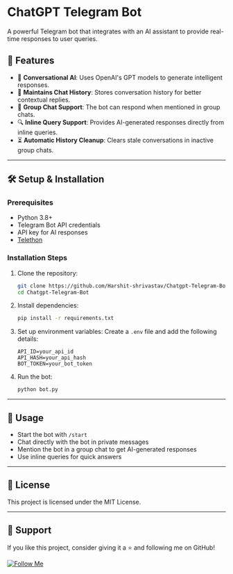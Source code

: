 # ChatGPT Telegram Bot

A powerful Telegram bot that integrates with an AI assistant to provide real-time responses to user queries.

## 🚀 Features

- 💬 **Conversational AI**: Uses OpenAI's GPT models to generate intelligent responses.
- 🔄 **Maintains Chat History**: Stores conversation history for better contextual replies.
- 🏢 **Group Chat Support**: The bot can respond when mentioned in group chats.
- 🔍 **Inline Query Support**: Provides AI-generated responses directly from inline queries.
- ⏳ **Automatic History Cleanup**: Clears stale conversations in inactive group chats.

---

## 🛠 Setup & Installation

### Prerequisites
- Python 3.8+
- Telegram Bot API credentials
- API key for AI responses
- [Telethon](https://github.com/LonamiWebs/Telethon)

### Installation Steps
1. Clone the repository:
   ```sh
   git clone https://github.com/Harshit-shrivastav/Chatgpt-Telegram-Bot.git
   cd Chatgpt-Telegram-Bot
   ```
2. Install dependencies:
   ```sh
   pip install -r requirements.txt
   ```
3. Set up environment variables:
   Create a `.env` file and add the following details:
   ```env
   API_ID=your_api_id
   API_HASH=your_api_hash
   BOT_TOKEN=your_bot_token
   ```
4. Run the bot:
   ```sh
   python bot.py
   ```

---

## 📌 Usage
- Start the bot with `/start`
- Chat directly with the bot in private messages
- Mention the bot in a group chat to get AI-generated responses
- Use inline queries for quick answers

---

## 📝 License
This project is licensed under the MIT License.

---

## 💙 Support
If you like this project, consider giving it a ⭐ and following me on GitHub!

[![Follow Me](https://img.shields.io/github/followers/Harshit-shrivastav?style=social)](https://github.com/Harshit-shrivastav)
